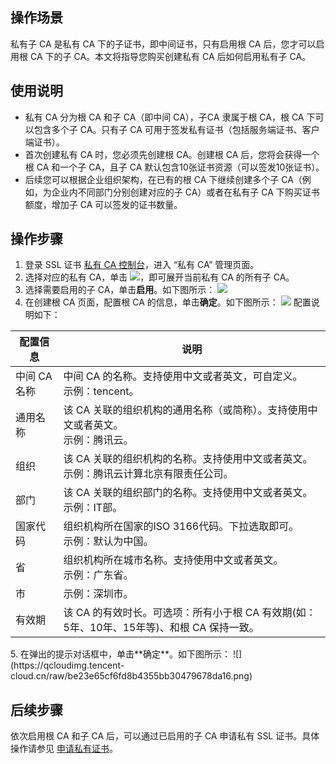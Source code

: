 ## 操作场景
私有子 CA 是私有 CA 下的子证书，即中间证书，只有启用根 CA 后，您才可以启用根 CA 下的子 CA。本文将指导您购买创建私有 CA 后如何启用私有子 CA。

## 使用说明
- 私有 CA 分为根 CA 和子 CA（即中间 CA），子CA 隶属于根 CA，根 CA 下可以包含多个子 CA。只有子 CA 可用于签发私有证书（包括服务端证书、客户端证书）。
- 首次创建私有 CA 时，您必须先创建根 CA。创建根 CA 后，您将会获得一个根 CA 和一个子 CA，且子 CA 默认包含10张证书资源（可以签发10张证书）。
- 后续您可以根据企业组织架构，在已有的根 CA 下继续创建多个子 CA（例如，为企业内不同部门分别创建对应的子 CA）或者在私有子 CA 下购买证书额度，增加子 CA 可以签发的证书数量。

## 操作步骤
1. 登录 SSL 证书 [私有 CA 控制台](https://console.cloud.tencent.com/private-ca)，进入 “私有 CA” 管理页面。
2. 选择对应的私有 CA，单击 <img src="https://qcloudimg.tencent-cloud.cn/raw/2a778da88f2967b7115274d776528941.png"/>，即可展开当前私有 CA 的所有子 CA。
3. 选择需要启用的子 CA，单击**启用**。如下图所示：
![](https://qcloudimg.tencent-cloud.cn/raw/8749eeea797ad1a8a6fc471c2f33f154.png)
4. 在创建根 CA 页面，配置根 CA 的信息，单击**确定**。如下图所示：
![](https://qcloudimg.tencent-cloud.cn/raw/4095cbb8f8c98a6a34d21378685a9762.png)
配置说明如下：
<table>
<thead>
  <tr>
    <th>配置信息 </th>
    <th>说明</th>
  </tr>
</thead>
<tbody>
 <tr>
    <td>中间 CA 名称 </td>
    <td>中间 CA 的名称。支持使用中文或者英文，可自定义。<br>示例：tencent。</td>
  </tr>
  <tr>
    <td>通用名称</td>
    <td>该 CA 关联的组织机构的通用名称（或简称）。支持使用中文或者英文。<br>示例：腾讯云。</td>
  </tr>
  <tr>
    <td>组织</td>
    <td>该 CA 关联的组织机构的名称。支持使用中文或者英文。<br>示例：腾讯云计算北京有限责任公司。</td>
  </tr>
  <tr>
    <td>部门</td>
    <td>该 CA 关联的组织部门的名称。支持使用中文或者英文。<br>示例：IT部。</td>
  </tr>
  <tr>
    <td>国家代码</td>
    <td>组织机构所在国家的ISO 3166代码。下拉选取即可。<br>示例：默认为中国。</td>
  </tr>
  <tr>
    <td>省</td>
    <td>组织机构所在城市名称。支持使用中文或者英文。<br>示例：广东省。</td>
  </tr>
  <tr>
    <td>市</td>
    <td>示例：深圳市。</td>
  </tr>
  <tr>
    <td>有效期</td>
    <td>该 CA 的有效时长。可选项：所有小于根 CA 有效期(如：5年、10年、15年等)、和根 CA 保持一致。</td>
  </tr>
</tbody>
</table>
5. 在弹出的提示对话框中，单击**确定**。如下图所示：
![](https://qcloudimg.tencent-cloud.cn/raw/be23e65cf6fd8b4355bb30479678da16.png)

## 后续步骤
依次启用根 CA 和子 CA 后，可以通过已启用的子 CA 申请私有 SSL 证书。具体操作请参见 [申请私有证书](https://cloud.tencent.com/document/product/400/72334)。
